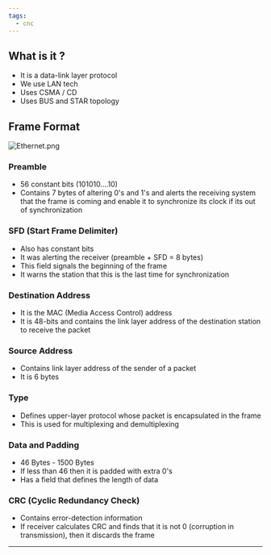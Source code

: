 ```yaml
---
tags:
  - cnc
---
```

## What is it ?

- It is a data-link layer protocol
- We use LAN tech
- Uses CSMA / CD
- Uses BUS and STAR topology

## Frame Format

![Ethernet.png](Ethernet.png)

### Preamble 

- 56 constant bits (101010....10)
- Contains 7 bytes of altering 0's and 1's and alerts the receiving system that the frame is coming and enable it to synchronize its clock if its out of synchronization

### SFD (Start Frame Delimiter)

- Also has constant bits
- It was alerting the receiver (preamble + SFD = 8 bytes)
- This field signals the beginning of the frame
- It warns the station that this is the last time for synchronization

### Destination Address

- It is the MAC (Media Access Control) address 
- It is 48-bits and contains the link layer address of the destination station to receive the packet

### Source Address

- Contains link layer address of the sender of a packet
- It is  6 bytes

### Type

- Defines upper-layer protocol whose packet is encapsulated in the frame
- This is used for multiplexing and demultiplexing

### Data and Padding

- 46 Bytes - 1500 Bytes
- If less than 46 then it is padded with extra 0's
- Has a field that defines the length of data

### CRC (Cyclic Redundancy Check)

- Contains error-detection information
-  If receiver calculates CRC and finds that it is not 0 (corruption in transmission), then it discards the frame

---

